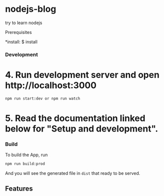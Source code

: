 # nodejs-blog
try to learn nodejs

Prerequisites

*install: 
$ install 

### Development

# 4. Run development server and open http://localhost:3000
```bash
npm run start:dev or npm run watch
```

# 5. Read the documentation linked below for "Setup and development".

### Build

To build the App, run
```bash
npm run build:prod
```

And you will see the generated file in `dist` that ready to be served.

## Features